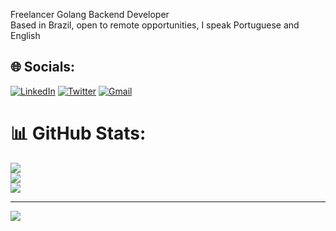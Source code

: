 Freelancer Golang Backend Developer<br>
Based in Brazil, open to remote opportunities, I speak Portuguese and English<br>


## 🌐 Socials:
[![LinkedIn](https://img.shields.io/badge/LinkedIn-0077B5?style=for-the-badge&logo=linkedin&logoColor=white)](https://linkedin.com/in/nathanfabio) [![Twitter](https://img.shields.io/badge/Twitter-1DA1F2?style=for-the-badge&logo=twitter&logoColor=white)](https://twitter.com/nhfabioo) [![Gmail](https://img.shields.io/badge/Gmail-333333?style=for-the-badge&logo=gmail&logoColor=red)](mailto:nathanfabio.dev@gmail.com)

# 📊 GitHub Stats:
![](https://github-readme-stats.vercel.app/api?username=nathanfabio&theme=dark&hide_border=true&include_all_commits=true&count_private=true)<br/>
![](https://github-readme-streak-stats.herokuapp.com/?user=nathanfabio&theme=dark&hide_border=true)<br/>
![](https://github-readme-stats.vercel.app/api/top-langs/?username=nathanfabio&theme=dark&hide_border=true&include_all_commits=true&count_private=true&layout=compact)

---
[![](https://visitcount.itsvg.in/api?id=nathanfabio&icon=6&color=0)](https://visitcount.itsvg.in)

<!-- Proudly created with GPRM ( https://gprm.itsvg.in ) -->
